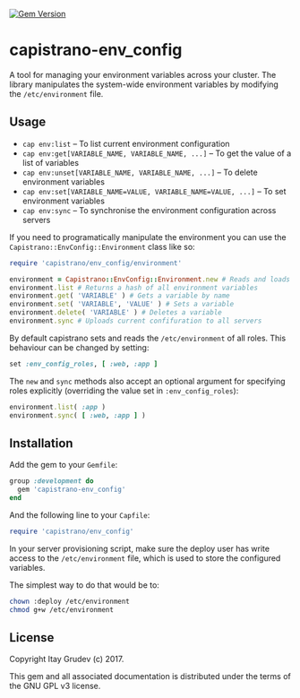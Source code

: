 [![Gem Version](https://badge.fury.io/rb/capistrano-env_config.svg)](https://badge.fury.io/rb/capistrano-env_config)

capistrano-env_config
=====================

A tool for managing your environment variables across your cluster. The library
manipulates the system-wide environment variables by modifying the
`/etc/environment` file.

Usage
-----

* `cap env:list` – To list current environment configuration
* `cap env:get[VARIABLE_NAME, VARIABLE_NAME, ...]` – To get the value of a list of variables
* `cap env:unset[VARIABLE_NAME, VARIABLE_NAME, ...]` – To delete environment variables
* `cap env:set[VARIABLE_NAME=VALUE, VARIABLE_NAME=VALUE, ...]` – To set environment variables
* `cap env:sync` – To synchronise the environment configuration across servers

If you need to programatically manipulate the environment you can use the
`Capistrano::EnvConfig::Environment` class like so:

```ruby
require 'capistrano/env_config/environment'

environment = Capistrano::EnvConfig::Environment.new # Reads and loads /etc/environment from all servers
environment.list # Returns a hash of all environment variables
environment.get( 'VARIABLE' ) # Gets a variable by name
environment.set( 'VARIABLE', 'VALUE' ) # Sets a variable
environment.delete( 'VARIABLE' ) # Deletes a variable
environment.sync # Uploads current confifuration to all servers
```

By default capistrano sets and reads the `/etc/environment` of all roles. This
behaviour can be changed by setting:

```ruby
set :env_config_roles, [ :web, :app ]
```

The `new` and `sync` methods also accept an optional argument for specifying
roles explicitly (overriding the value set in `:env_config_roles`):

```ruby
environment.list( :app )
environment.sync( [ :web, :app ] )
```

Installation
------------

Add the gem to your `Gemfile`:

```ruby
group :development do
  gem 'capistrano-env_config'
end
```

And the following line to your `Capfile`:

```ruby
require 'capistrano/env_config'
```

In your server provisioning script, make sure the deploy user has write access
to the `/etc/environment` file, which is used to store the configured variables.

The simplest way to do that would be to:

```bash
chown :deploy /etc/environment
chmod g+w /etc/environment
```

License
-------

Copyright Itay Grudev (c) 2017.

This gem and all associated documentation is distributed under the terms of the
GNU GPL v3 license.
